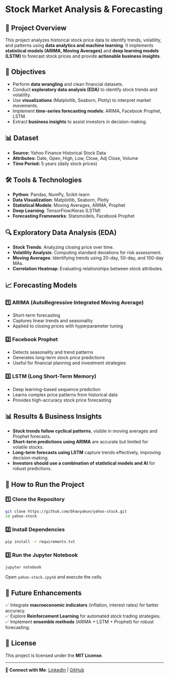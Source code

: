 # Stock Market Analysis & Forecasting

## 📌 Project Overview
This project analyzes historical stock price data to identify trends, volatility, and patterns using **data analytics and machine learning**. It implements **statistical models (ARIMA, Moving Averages)** and **deep learning models (LSTM)** to forecast stock prices and provide **actionable business insights**.

## 🎯 Objectives
- Perform **data wrangling** and clean financial datasets.
- Conduct **exploratory data analysis (EDA)** to identify stock trends and volatility.
- Use **visualizations** (Matplotlib, Seaborn, Plotly) to interpret market movements.
- Implement **time-series forecasting models**: ARIMA, Facebook Prophet, LSTM.
- Extract **business insights** to assist investors in decision-making.

## 📊 Dataset
- **Source:** Yahoo Finance Historical Stock Data
- **Attributes:** Date, Open, High, Low, Close, Adj Close, Volume
- **Time Period:** 5 years (daily stock prices)

## 🛠️ Tools & Technologies
- **Python**: Pandas, NumPy, Scikit-learn
- **Data Visualization**: Matplotlib, Seaborn, Plotly
- **Statistical Models**: Moving Averages, ARIMA, Prophet
- **Deep Learning**: TensorFlow/Keras (LSTM)
- **Forecasting Frameworks**: Statsmodels, Facebook Prophet

## 🔍 Exploratory Data Analysis (EDA)
- **Stock Trends**: Analyzing closing price over time.
- **Volatility Analysis**: Computing standard deviations for risk assessment.
- **Moving Averages**: Identifying trends using 20-day, 50-day, and 100-day MAs.
- **Correlation Heatmap**: Evaluating relationships between stock attributes.

## 📈 Forecasting Models
### 1️⃣ **ARIMA (AutoRegressive Integrated Moving Average)**
- Short-term forecasting
- Captures linear trends and seasonality
- Applied to closing prices with hyperparameter tuning

### 2️⃣ **Facebook Prophet**
- Detects seasonality and trend patterns
- Generates long-term stock price predictions
- Useful for financial planning and investment strategies

### 3️⃣ **LSTM (Long Short-Term Memory)**
- Deep learning-based sequence prediction
- Learns complex price patterns from historical data
- Provides high-accuracy stock price forecasting

## 📊 Results & Business Insights
- **Stock trends follow cyclical patterns**, visible in moving averages and Prophet forecasts.
- **Short-term predictions using ARIMA** are accurate but limited for volatile stocks.
- **Long-term forecasts using LSTM** capture trends effectively, improving decision-making.
- **Investors should use a combination of statistical models and AI** for robust predictions.

## 🚀 How to Run the Project
### 1️⃣ Clone the Repository
```bash
git clone https://github.com/bhavyakun/yahoo-stock.git
cd yahoo-stock
```

### 2️⃣ Install Dependencies
```bash
pip install -r requirements.txt
```

### 3️⃣ Run the Jupyter Notebook
```bash
jupyter notebook
```
Open `yahoo-stock.ipynb` and execute the cells.

## 📌 Future Enhancements
✅ Integrate **macroeconomic indicators** (inflation, interest rates) for better accuracy.  
✅ Explore **Reinforcement Learning** for automated stock trading strategies.  
✅ Implement **ensemble methods** (ARIMA + LSTM + Prophet) for robust forecasting.  

## 📜 License
This project is licensed under the **MIT License**.

---
🔗 **Connect with Me**: [LinkedIn](https://www.linkedin.com/in/bhavya-sharma-207550173//) | [GitHub](https://github.com/bhavyakun/)

